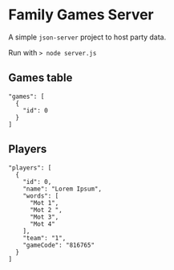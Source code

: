 # Family Games Server

A simple `json-server` project to host party data.

Run with `> node server.js`

## Games table

```
"games": [
  {
    "id": 0
  }
]
```

## Players

```
"players": [
  {
    "id": 0,
    "name": "Lorem Ipsum",
    "words": [
      "Mot 1",
      "Mot 2 ",
      "Mot 3",
      "Mot 4"
    ],
    "team": "1",
    "gameCode": "816765"
  }
]
```

